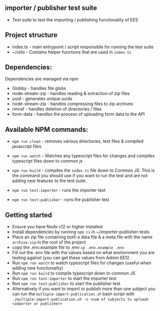 ## importer / publisher test suite

* Test suite to test the importing / publishing functionality of EES


## Project structure 
* index.ts - main entrypoint / script responsible for running the test suite
* ~/utils - Contains helper functions that are used in `index.ts`

## Dependencies: 
 Dependencies are managed via npm 
  * Globby - handles file globs 
  * node-stream-zip - handles reading & extraction of zip files 
  * uuid - generates unique uuids 
  * node-stream-zip - handles compressing files to zip archives   
  * rimraf - handles deletion of directories / files 
  * form-data - handles the process of uploading form data to the API 


## Available NPM commands: 

* `npm run clean` - removes various directories, test files & compiled javascript files 

* `npm run watch` - Watches any typescript files for changes and compiles typescript files down to common js 

* `npm run build` - compiles the `index.ts` file down to Common JS. This is the command you should use if you want to run the test and are not adding new features to the test suite. 

* `npm run test:importer` - runs the importer test 

* `npm run test:publisher` - runs the publisher test 

## Getting started 
* Ensure you have Node v12 or higher installed
* Install dependencies by running `npm ci` in ~/importer-publisher-tests
* Place an zip file containing both a data file & a meta file with the name `archive.zip` in the root of the project
* copy the .env.example file to .env `cp .env.example .env`
* Fill out the .env file with the values based on what environment you are testing against (you can get these values from Admin EES)
* Run `npm run watch` to watch typescript files for changes (useful when adding new functionality)
* Run `npm run build` to compile typescript down to common JS
* Run `npm run test:importer` to start the importer test 
* Run `npm run test:publisher` to start the publisher test 
* Alternatively if you want to import or publish more than one subject you can run the `multiple-import-publication.sh` bash script with `./multiple-import-publication.sh -n <num of subjects to upload> <importer or publisher>`
